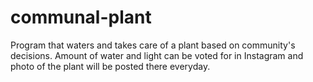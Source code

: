 # communal-plant
Program that waters and takes care of a plant based on community's decisions. Amount of water and light can be voted for in Instagram and photo of the plant will be posted there everyday.
